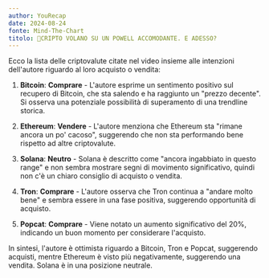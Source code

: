 ```yaml
---
author: YouRecap
date: 2024-08-24
fonte: Mind-The-Chart 
titolo: 🧨CRIPTO VOLANO SU UN POWELL ACCOMODANTE. E ADESSO?
---
```


Ecco la lista delle criptovalute citate nel video insieme alle intenzioni dell'autore riguardo al loro acquisto o vendita:

1. **Bitcoin**: **Comprare** - L'autore esprime un sentimento positivo sul recupero di Bitcoin, che sta salendo e ha raggiunto un "prezzo decente". Si osserva una potenziale possibilità di superamento di una trendline storica.

2. **Ethereum**: **Vendere** - L'autore menziona che Ethereum sta "rimane ancora un po' cacoso", suggerendo che non sta performando bene rispetto ad altre criptovalute.

3. **Solana**: **Neutro** - Solana è descritto come "ancora ingabbiato in questo range" e non sembra mostrare segni di movimento significativo, quindi non c'è un chiaro consiglio di acquisto o vendita.

4. **Tron**: **Comprare** - L'autore osserva che Tron continua a "andare molto bene" e sembra essere in una fase positiva, suggerendo opportunità di acquisto.

5. **Popcat**: **Comprare** - Viene notato un aumento significativo del 20%, indicando un buon momento per considerare l'acquisto.

In sintesi, l'autore è ottimista riguardo a Bitcoin, Tron e Popcat, suggerendo acquisti, mentre Ethereum è visto più negativamente, suggerendo una vendita. Solana è in una posizione neutrale.
